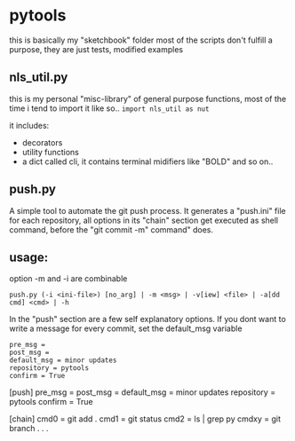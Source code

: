 # pytools
this is basically my "sketchbook" folder
most of the scripts don't fulfill a purpose,
they are just tests, modified examples 

## nls_util.py
this is my personal "misc-library" of general purpose functions,
most of the time i tend to import it like so..
```import nls_util as nut```

it includes:
 - decorators
 - utility functions
 - a dict called cli, it contains terminal midifiers like "BOLD" and so on..

## push.py
A simple tool to automate the git push process.
It generates a "push.ini" file for each repository,
all options in its "chain" section get executed 
as shell command, before the "git commit -m"  command" does.

usage:
------
option -m and -i are combinable
```
push.py (-i <ini-file>) [no_arg] | -m <msg> | -v[iew] <file> | -a[dd cmd] <cmd> | -h
```

In the "push" section are a few self explanatory options.
If you dont want to write a message for every commit,
set the default_msg variable
```[push]
pre_msg = 
post_msg = 
default_msg = minor updates
repository = pytools
confirm = True

```
[push]
pre_msg = 
post_msg = 
default_msg = minor updates
repository = pytools
confirm = True

[chain]
cmd0 = git add .
cmd1 = git status
cmd2 = ls | grep py
cmdxy = git branch
. . .
```
